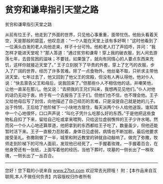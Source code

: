 # 贫穷和谦卑指引天堂之路

贫穷和谦卑指引天堂之路 

从前有位王子，他走到了外面的世界，只见他心事重重，面带忧伤。他抬头看着天空，天是那般的碧蓝，他叹息道：“一个人能在天堂上该有多好啊！”这时他看到了一位满头白发的老人向他走来，样子十分可怜。他和老人打了声招呼，并问：“我怎样才能进天堂呢？”那人答道：“通过贫穷和谦卑！穿上我的破衣服，到人间去游荡七年，去尝贫困的滋味；不要钱，如果饿了，就向有同情心的人要点东西来充饥，这样你就接近天堂了。” 
王子立刻脱下了华贵的外套，穿上了乞丐的衣服，步入了广阔的世界，经历了许多苦难。除了一点食物外，他丝毫不取，只祈求主带他进天堂。七年过去了，他又回到了他父王的宫殿，但没有人再认得他，他对仆人说：“快去禀告父王和母后，说我回来了。”但那些仆人不相信他的话，并嘲笑他，让他一直呆在那儿。他又说：“去把我的王兄们叫来，我想再见见他们。”仆人对他的话仍无动于衷。终于有一个去报告了王子们。但他们也不信，也不理会他。王子又给他母后写了封信，向他描述了自己经历的苦难，只是没提自己就是她的儿子。出于怜悯，王后给了他阶梯下一小块地方居住，每天派两个仆人给他送饭。谁知其中一个心地很怀，口口声声说：“叫化子凭什么吃那么好的东西。”于是他把这些食物私自扣了下来，留给自己吃或拿来喂狗，只给这位虚弱憔悴的王子少许水喝。然而另一个仆人心地还算厚道，他把拿到的东西都给王子吃了，数量虽少，但他还能暂时活下来。王子一直极力忍耐着，身体日见虚弱，病情也不断加剧，最后他要求接受圣礼。弥撒刚做了一半，城里和附近教堂的钟就自动敲响了。做完了弥撒，牧师走到阶梯下的可怜人面前，发现他已经死了，一手握着玫瑰，一手握着百合，在他身旁还有一张纸，上面写着他的经历。当他下葬时，坟墓的一侧长出了一株玫瑰，一侧长出了一丛百合。 

                  
--------------------
您好！您下载的小说来自 www.27txt.com 欢迎常去光顾哦！
附：【本作品来自互联网,本人不做任何负责】内容版权归作者所有